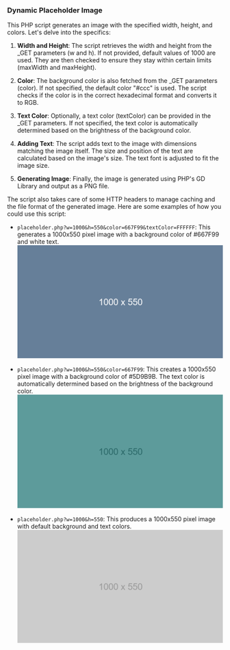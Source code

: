 ### Dynamic Placeholder Image
This PHP script generates an image with the specified width, height, and colors. Let's delve into the specifics:

1. **Width and Height**: The script retrieves the width and height from the _GET parameters (w and h). If not provided, default values of 1000 are used. They are then checked to ensure they stay within certain limits (maxWidth and maxHeight).

2. **Color**: The background color is also fetched from the _GET parameters (color). If not specified, the default color "#ccc" is used. The script checks if the color is in the correct hexadecimal format and converts it to RGB.

3. **Text Color**: Optionally, a text color (textColor) can be provided in the _GET parameters. If not specified, the text color is automatically determined based on the brightness of the background color.

4. **Adding Text**: The script adds text to the image with dimensions matching the image itself. The size and position of the text are calculated based on the image's size. The text font is adjusted to fit the image size.

5. **Generating Image**: Finally, the image is generated using PHP's GD Library and output as a PNG file.

The script also takes care of some HTTP headers to manage caching and the file format of the generated image. Here are some examples of how you could use this script:

- `placeholder.php?w=1000&h=550&color=667F99&textColor=FFFFFF`: This generates a 1000x550 pixel image with a background color of #667F99 and white text.
[![Webily](https://raw.githubusercontent.com/WebilyBE/Dynamic-Placeholder-Image-Generator-Script-in-PHP/main/webily-1000x550--2024135403.png)](https://webily.io)

- `placeholder.php?w=1000&h=550&color=667F99`: This creates a 1000x550 pixel image with a background color of #5D9B9B. The text color is automatically determined based on the brightness of the background color.
[![Webily](https://raw.githubusercontent.com/WebilyBE/Dynamic-Placeholder-Image-Generator-Script-in-PHP/main/webily-1000x550--2024140427.png)](https://webily.io)

- `placeholder.php?w=1000&h=550`: This produces a 1000x550 pixel image with default background and text colors.
[![Webily](https://raw.githubusercontent.com/WebilyBE/Dynamic-Placeholder-Image-Generator-Script-in-PHP/main/webily-1000x550--2024135509.png)](https://webily.io)
